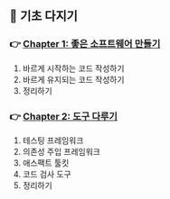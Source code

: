 ## 🦄 기초 다지기

### 👉 [Chapter 1: 좋은 소프트웨어 만들기](https://github.com/saseungmin/reading_books_record_repository/tree/master/summarize_books_in_markdown/%EC%9E%90%EB%B0%94%EC%8A%A4%ED%81%AC%EB%A6%BD%ED%8A%B8%20%ED%8C%A8%ED%84%B4%EA%B3%BC%20%ED%85%8C%EC%8A%A4%ED%8A%B8/Part%201/Chapter%201)
1. 바르게 시작하는 코드 작성하기
2. 바르게 유지되는 코드 작성하기
3. 정리하기

### 👉 [Chapter 2: 도구 다루기](https://github.com/saseungmin/reading_books_record_repository/tree/master/summarize_books_in_markdown/%EC%9E%90%EB%B0%94%EC%8A%A4%ED%81%AC%EB%A6%BD%ED%8A%B8%20%ED%8C%A8%ED%84%B4%EA%B3%BC%20%ED%85%8C%EC%8A%A4%ED%8A%B8/Part%201/Chapter%202)
1. 테스팅 프레임워크
2. 의존성 주입 프레임워크
3. 애스팩트 툴킷
4. 코드 검사 도구
5. 정리하기
